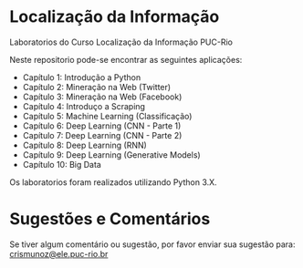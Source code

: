 # Localização da Informação

Laboratorios do Curso Localização da Informação PUC-Rio

Neste repositorio pode-se encontrar as seguintes aplicações:

* Capítulo 1: Introdução a Python
* Capítulo 2: Mineração na Web (Twitter)
* Capítulo 3: Mineração na Web (Facebook)
* Capítulo 4: Introduço a Scraping 
* Capítulo 5: Machine Learning (Classificação)
* Capítulo 6: Deep Learning (CNN - Parte 1)
* Capítulo 7: Deep Learning (CNN - Parte 2)
* Capítulo 8: Deep Learning (RNN)
* Capítulo 9: Deep Learning (Generative Models)
* Capítulo 10: Big Data

Os laboratorios foram realizados utilizando Python 3.X.

# Sugestões e Comentários

Se tiver algum comentário ou sugestão, por favor enviar sua sugestão para: crismunoz@ele.puc-rio.br
